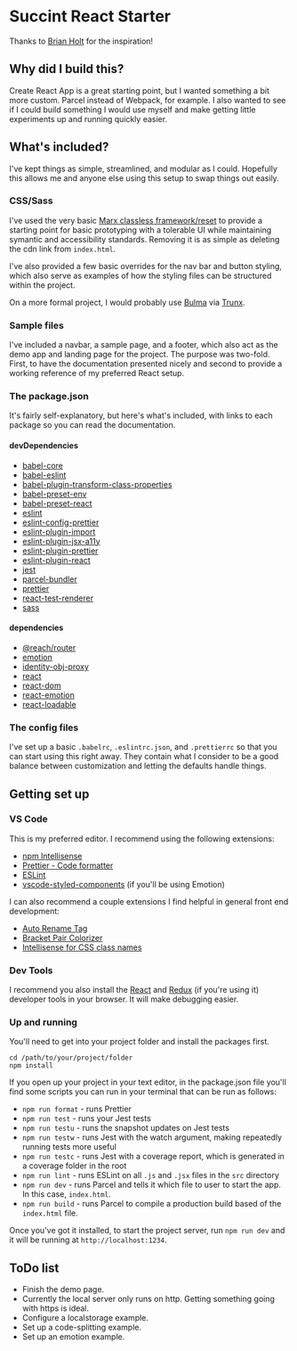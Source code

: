 # Succint React Starter

Thanks to [Brian Holt](https://github.com/btholt) for the inspiration!

## Why did I build this?
Create React App is a great starting point, but I wanted something a bit more custom. Parcel instead of Webpack, for example. I also wanted to see if I could build something I would use myself and make getting little experiments up and running quickly easier.

## What's included?
I've kept things as simple, streamlined, and modular as I could. Hopefully this allows me and anyone else using this setup to swap things out easily.

### CSS/Sass

I've used the very basic [Marx classless framework/reset](https://mblode.github.io/marx/) to provide a starting point for basic prototyping with a tolerable UI while maintaining symantic and accessibility standards. Removing it is as simple as deleting the cdn link from `index.html`.

I've also provided a few basic overrides for the nav bar and button styling, which also serve as examples of how the styling files can be structured within the project.

On a more formal project, I would probably use [Bulma](https://bulma.io/) via [Trunx](https://github.com/fibo/trunx).

### Sample files

I've included a navbar, a sample page, and a footer, which also act as the demo app and landing page for the project. The purpose was two-fold. First, to have the documentation presented nicely and second to provide a working reference of my preferred React setup.

### The package.json

It's fairly self-explanatory, but here's what's included, with links to each package so you can read the documentation.

#### devDependencies
- [babel-core](https://www.npmjs.com/package/babel-core)
- [babel-eslint](https://www.npmjs.com/package/babel-eslint)
- [babel-plugin-transform-class-properties](https://www.npmjs.com/package/babel-plugin-transform-class-properties)
- [babel-preset-env](https://www.npmjs.com/package/babel-preset-env)
- [babel-preset-react](https://www.npmjs.com/package/babel-preset-react)
- [eslint](https://www.npmjs.com/package/eslint)
- [eslint-config-prettier](https://www.npmjs.com/package/eslint-config-prettier)
- [eslint-plugin-import](https://www.npmjs.com/package/eslint-plugin-import)
- [eslint-plugin-jsx-a11y](https://www.npmjs.com/package/eslint-plugin-jsx-a11y)
- [eslint-plugin-prettier](https://www.npmjs.com/package/eslint-plugin-prettier)
- [eslint-plugin-react](https://www.npmjs.com/package/eslint-plugin-react)
- [jest](https://www.npmjs.com/package/jest)
- [parcel-bundler](https://www.npmjs.com/package/parcel-bundler)
- [prettier](https://www.npmjs.com/package/prettier)
- [react-test-renderer](https://www.npmjs.com/package/react-test-renderer)
- [sass](https://www.npmjs.com/package/sass)

#### dependencies
- [@reach/router](https://www.npmjs.com/package/@reach/router)
- [emotion](https://www.npmjs.com/package/emotion)
- [identity-obj-proxy](https://www.npmjs.com/package/identity-obj-proxy)
- [react](https://www.npmjs.com/package/react)
- [react-dom](https://www.npmjs.com/package/react-dom)
- [react-emotion](https://www.npmjs.com/package/react-emotion)
- [react-loadable](https://www.npmjs.com/package/react-loadable)


### The config files

I've set up a basic `.babelrc`, `.eslintrc.json`, and `.prettierrc` so that you can start using this right away. They contain what I consider to be a good balance between customization and letting the defaults handle things.

## Getting set up

### VS Code

This is my preferred editor. I recommend using the following extensions:
- [npm Intellisense](https://marketplace.visualstudio.com/items?itemName=christian-kohler.npm-intellisense)
- [Prettier - Code formatter](https://marketplace.visualstudio.com/items?itemName=esbenp.prettier-vscode)
- [ESLint](https://marketplace.visualstudio.com/items?itemName=dbaeumer.vscode-eslint)
- [vscode-styled-components](https://marketplace.visualstudio.com/items?itemName=mf.vscode-styled-components) (if you'll be using Emotion)

I can also recommend a couple extensions I find helpful in general front end development:
- [Auto Rename Tag](https://marketplace.visualstudio.com/items?itemName=formulahendry.auto-rename-tag)
- [Bracket Pair Colorizer](https://marketplace.visualstudio.com/items?itemName=CoenraadS.bracket-pair-colorizer)
- [Intellisense for CSS class names](https://marketplace.visualstudio.com/items?itemName=Zignd.html-css-class-completion)

### Dev Tools

I recommend you also install the [React](https://github.com/facebook/react-devtools) and [Redux](https://github.com/zalmoxisus/redux-devtools-extension) (if you're using it) developer tools in your browser. It will make debugging easier.

### Up and running

You'll need to get into your project folder and install the packages first.

```
cd /path/to/your/project/folder
npm install
```

If you open up your project in your text editor, in the package.json file you'll find some scripts you can run in your terminal that can be run as follows:

- `npm run format` - runs Prettier
- `npm run test` - runs your Jest tests
- `npm run testu` - runs the snapshot updates on Jest tests
- `npm run testw` - runs Jest with the watch argument, making repeatedly running tests more useful
- `npm run testc` - runs Jest with a coverage report, which is generated in a coverage folder in the root
- `npm run lint` - runs ESLint on all `.js` and `.jsx` files in the `src` directory
- `npm run dev` - runs Parcel and tells it which file to user to start the app. In this case, `index.html`.
- `npm run build` - runs Parcel to compile a production build based of the `index.html` file.

Once you've got it installed, to start the project server, run `npm run dev` and it will be running at `http://localhost:1234`.

## ToDo list
- Finish the demo page.
- Currently the local server only runs on http. Getting something going with https is ideal.
- Configure a localstorage example.
- Set up a code-splitting example.
- Set up an emotion example.